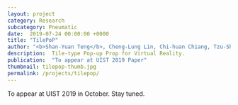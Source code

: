 ```yaml
---
layout: project
category: Research
subcategory: Pneumatic
date:  2019-07-24 00:00:00 +0000
title: "TilePoP"
author: "<b>Shan-Yuan Teng</b>, Cheng-Lung Lin, Chi-huan Chiang, Tzu-Sheng Kuo, Liwei Chan, Da-Yuan Huang, Bing-Yu Chen"
description:  Tile-type Pop-up Prop for Virtual Reality.
publication:  "To appear at UIST 2019 Paper"
thumbnail: tilepop-thumb.jpg
permalink: /projects/tilepop/
---
```


To appear at UIST 2019 in October. Stay tuned.
